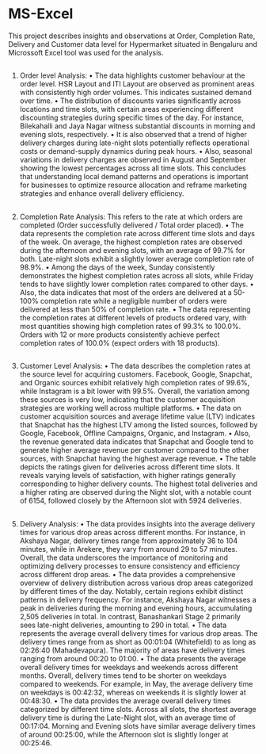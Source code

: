 # MS-Excel
This project describes insights and observations at Order, Completion Rate, Delivery and Customer data level for Hypermarket situated in Bengaluru and Microssoft Excel tool was used for the analysis.

##
1.	Order level Analysis:
•	The data highlights customer behaviour at the order level. HSR Layout and ITI Layout are observed as prominent areas with consistently high order volumes. This indicates sustained demand over time. 
•	The distribution of discounts varies significantly across locations and time slots, with certain areas experiencing different discounting strategies during specific times of the day. For instance, Bilekahalli and Jaya Nagar witness substantial discounts in morning and evening slots, respectively. 
•	It is also observed that a trend of higher delivery charges during late-night slots potentially reflects operational costs or demand-supply dynamics during peak hours. 
•	Also, seasonal variations in delivery charges are observed in August and September showing the lowest percentages across all time slots. This concludes that understanding local demand patterns and operations is important for businesses to optimize resource allocation and reframe marketing strategies and enhance overall delivery efficiency.
##
2.	Completion Rate Analysis: This refers to the rate at which orders are completed (Order successfully delivered / Total order placed).
•	The data represents the completion rate across different time slots and days of the week. On average, the highest completion rates are observed during the afternoon and evening slots, with an average of 99.7% for both. Late-night slots exhibit a slightly lower average completion rate of 98.9%.
•	 Among the days of the week, Sunday consistently demonstrates the highest completion rates across all slots, while Friday tends to have slightly lower completion rates compared to other days. 
•	Also, the data indicates that most of the orders are delivered at a 50-100% completion rate while a negligible number of orders were delivered at less than 50% of completion rate.
•	The data representing the completion rates at different levels of products ordered vary, with most quantities showing high completion rates of 99.3% to 100.0%. Orders with 12 or more products consistently achieve perfect completion rates of 100.0% (expect orders with 18 products). 
##
3.	Customer Level Analysis:
•	The data describes the completion rates at the source level for acquiring customers. Facebook, Google, Snapchat, and Organic sources exhibit relatively high completion rates of 99.6%, while Instagram is a bit lower with 99.5%. Overall, the variation among these sources is very low, indicating that the customer acquisition strategies are working well across multiple platforms.
•	The data on customer acquisition sources and average lifetime value (LTV) indicates that Snapchat has the highest LTV among the listed sources, followed by Google, Facebook, Offline Campaigns, Organic, and Instagram.
•	Also, the revenue generated data indicates that Snapchat and Google tend to generate higher average revenue per customer compared to the other sources, with Snapchat having the highest average revenue.
•	The table depicts the ratings given for deliveries across different time slots. It reveals varying levels of satisfaction, with higher ratings generally corresponding to higher delivery counts. The highest total deliveries and a higher rating are observed during the Night slot, with a notable count of 6154, followed closely by the Afternoon slot with 5924 deliveries.

##
5.	Delivery Analysis:
•	The data provides insights into the average delivery times for various drop areas across different months. For instance, in Akshaya Nagar, delivery times range from approximately 36 to 104 minutes, while in Arekere, they vary from around 29 to 57 minutes. Overall, the data underscores the importance of monitoring and optimizing delivery processes to ensure consistency and efficiency across different drop areas.
•	The data provides a comprehensive overview of delivery distribution across various drop areas categorized by different times of the day. Notably, certain regions exhibit distinct patterns in delivery frequency. For instance, Akshaya Nagar witnesses a peak in deliveries during the morning and evening hours, accumulating 2,505 deliveries in total. In contrast, Banashankari Stage 2 primarily sees late-night deliveries, amounting to 290 in total.
•	The data represents the average overall delivery times for various drop areas. The delivery times range from as short as 00:01:04 (Whitefield) to as long as 02:26:40 (Mahadevapura). The majority of areas have delivery times ranging from around 00:20 to 01:00.
•	The data presents the average overall delivery times for weekdays and weekends across different months. Overall, delivery times tend to be shorter on weekdays compared to weekends. For example, in May, the average delivery time on weekdays is 00:42:32, whereas on weekends it is slightly lower at 00:48:30.
•	The data provides the average overall delivery times categorized by different time slots. Across all slots, the shortest average delivery time is during the Late-Night slot, with an average time of 00:17:04. Morning and Evening slots have similar average delivery times of around 00:25:00, while the Afternoon slot is slightly longer at 00:25:46. 

